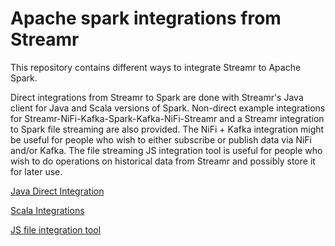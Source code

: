 # Apache spark integrations from Streamr

This repository contains different ways to integrate Streamr to Apache Spark.

Direct integrations from Streamr to Spark are done with Streamr's Java client for Java and Scala versions of Spark. Non-direct example integrations for Streamr-NiFi-Kafka-Spark-Kafka-NiFi-Streamr and a Streamr integration to Spark file streaming are also provided. The NiFi + Kafka integration might be useful for people who wish to either subscribe or publish data via NiFi and/or Kafka. The file streaming JS integration tool is useful for people who wish to do operations on historical data from Streamr and possibly store it for later use.

[Java Direct Integration](./java-spark)

[Scala Integrations](./scala-spark)

[JS file integration tool](./streamr-file-spark-streaming)
